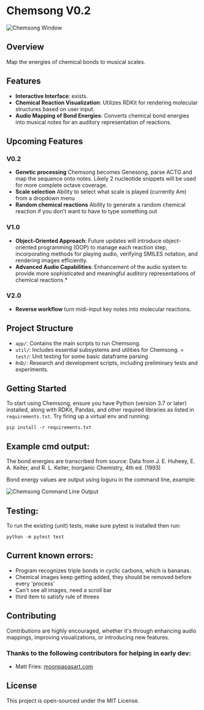 # Chemsong V0.2

![Chemsong Window](app/static/imgage/chemsong_window.png)

## Overview

Map the energies of chemical bonds to musical scales.

## Features

- **Interactive Interface**: exists.
- **Chemical Reaction Visualization**: Utilizes RDKit for  rendering molecular structures based on user input.
- **Audio Mapping of Bond Energies**: Converts chemical bond energies into musical notes for an auditory representation of reactions.

## Upcoming Features

### V0.2
- **Genetic processing** Chemsong becomes Genesong, parse ACTG and map the sequence onto notes. Likely 2 nucleotide snippets will be used for more complete octave coverage.
- **Scale selection** Ability to select what scale is played (currently Am) from a dropdown menu
- **Random chemical reactions** Ability to generate a random chemical reaction if you don't want to have to type something out

### V1.0
- **Object-Oriented Approach**: Future updates will introduce object-oriented programming (OOP) to manage each reaction step, incorporating methods for playing audio, verifying SMILES notation, and rendering images efficiently.
- **Advanced Audio Capabilities**: Enhancement of the audio system to provide more sophisticated and meaningful auditory representations of chemical reactions.*

### V2.0
- **Reverse workflow** turn midi-input key notes into molecular reactions.


## Project Structure

- `app/`: Contains the main scripts to run Chemsong.
- `util/`: Includes essential subsystems and utilities for Chemsong.
= `test/`: Unit testing for some basic dataframe parsing
- `RnD/`: Research and development scripts, including preliminary tests and experiments.

## Getting Started

To start using Chemsong, ensure you have Python (version 3.7 or later) installed, along with RDKit, Pandas, and other required libraries as listed in `requirements.txt`. Try firing up a virtual env and running:

`pip install -r requirements.txt`

## Example cmd output:
The bond energies are transcribed from source: Data from J. E. Huheey, E. A. Keiter, and R. L. Keiter, Inorganic Chemistry, 4th ed. (1993)

Bond energy values are output using loguru in the command line, example:

![Chemsong Command Line Output](app/static/imgage/chemsong_cmd_output.png)

## Testing:
To run the existing (unit) tests, make sure pytest is installed then run:

`python -m pytest test`

## Current known errors:
- Program recognizes triple bonds in cyclic carbons, which is bananas.
- Chemical images keep getting added, they should be removed before every 'process'
- Can't see all images, need a scroll bar
- third item to satisfy rule of threes

## Contributing

Contributions are highly encouraged, whether it's through enhancing audio mappings, improving visualizations, or introducing new features.

### Thanks to the following contributors for helping in early dev:
- Matt Fries: [moonpapasart.com](https://www.moonpapasart.com)


## License

This project is open-sourced under the MIT License.
